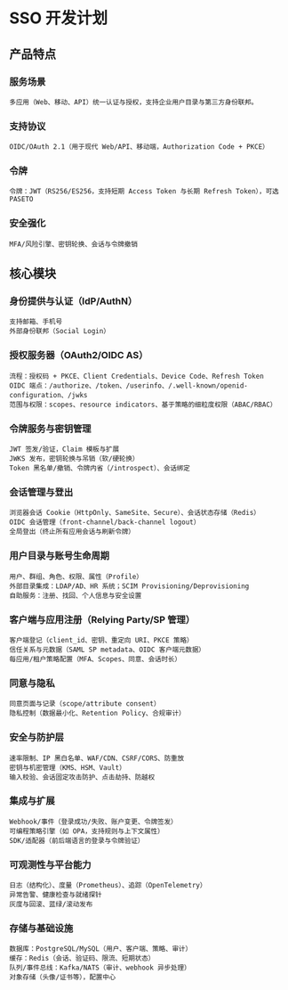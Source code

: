 # SSO 开发计划

## 产品特点
### 服务场景
    多应用（Web、移动、API）统一认证与授权，支持企业用户目录与第三方身份联邦。
### 支持协议
    OIDC/OAuth 2.1（用于现代 Web/API、移动端，Authorization Code + PKCE）
### 令牌
    令牌：JWT（RS256/ES256，支持短期 Access Token 与长期 Refresh Token），可选 PASETO
### 安全强化
    MFA/风险引擎、密钥轮换、会话与令牌撤销

## 核心模块
### 身份提供与认证（IdP/AuthN）
    支持邮箱、手机号
    外部身份联邦（Social Login）
### 授权服务器（OAuth2/OIDC AS）
    流程：授权码 + PKCE、Client Credentials、Device Code、Refresh Token
    OIDC 端点：/authorize、/token、/userinfo、/.well-known/openid-configuration、/jwks
    范围与权限：scopes、resource indicators、基于策略的细粒度权限（ABAC/RBAC）
### 令牌服务与密钥管理
    JWT 签发/验证，Claim 模板与扩展
    JWKS 发布，密钥轮换与吊销（软/硬轮换）
    Token 黑名单/撤销、令牌内省（/introspect）、会话绑定
### 会话管理与登出
    浏览器会话 Cookie（HttpOnly、SameSite、Secure）、会话状态存储（Redis）
    OIDC 会话管理（front-channel/back-channel logout）
    全局登出（终止所有应用会话与刷新令牌）
### 用户目录与账号生命周期
    用户、群组、角色、权限、属性（Profile）
    外部目录集成：LDAP/AD、HR 系统；SCIM Provisioning/Deprovisioning
    自助服务：注册、找回、个人信息与安全设置
### 客户端与应用注册（Relying Party/SP 管理）
    客户端登记（client_id、密钥、重定向 URI、PKCE 策略）
    信任关系与元数据（SAML SP metadata、OIDC 客户端元数据）
    每应用/租户策略配置（MFA、Scopes、同意、会话时长）
### 同意与隐私
    同意页面与记录（scope/attribute consent）
    隐私控制（数据最小化、Retention Policy、合规审计）
### 安全与防护层
    速率限制、IP 黑白名单、WAF/CDN、CSRF/CORS、防重放
    密钥与机密管理（KMS、HSM、Vault）
    输入校验、会话固定攻击防护、点击劫持、防越权
### 集成与扩展
    Webhook/事件（登录成功/失败、账户变更、令牌签发）
    可编程策略引擎（如 OPA，支持规则与上下文属性）
    SDK/适配器（前后端语言的登录与令牌验证）
### 可观测性与平台能力
    日志（结构化）、度量（Prometheus）、追踪（OpenTelemetry）
    异常告警、健康检查与就绪探针
    灰度与回滚、蓝绿/滚动发布
### 存储与基础设施
    数据库：PostgreSQL/MySQL（用户、客户端、策略、审计）
    缓存：Redis（会话、验证码、限流、短期状态）
    队列/事件总线：Kafka/NATS（审计、webhook 异步处理）
    对象存储（头像/证书等），配置中心